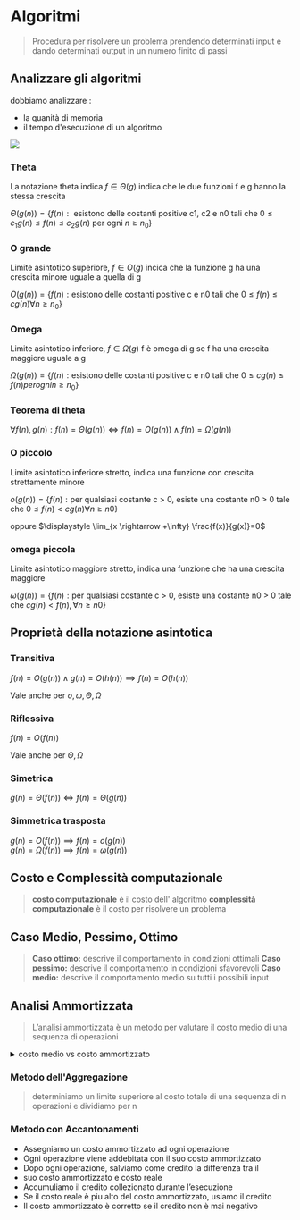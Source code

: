 # Algoritmi

> Procedura per risolvere un problema prendendo determinati input e dando determinati output in un numero finito di passi

##  Analizzare gli algoritmi

dobbiamo analizzare :
- la quanità di memoria
- il tempo d'esecuzione di un algoritmo


![](vx_images/572822910268496.png)


### Theta


La notazione theta indica $f \in \Theta(g)$ indica che le due funzioni f e g hanno la stessa crescita 

$\Theta(g(n)) = \{f(n) : \text{ esistono delle costanti positive c1, c2 e n0 tali che } 0 ≤ c_1g(n) ≤ f(n) ≤ c_2g(n) \text{ per ogni } n ≥ n_0\}$


### O grande


Limite asintotico superiore, $f\in O(g)$ incica che la funzione g ha una crescita minore uguale a quella di g

$O(g(n)) = \{f(n) : \text{esistono delle costanti positive c e n0 tali che } 0 ≤ f(n) ≤ cg(n) \forall n ≥ n_0\}$

### Omega

Limite asintotico inferiore, $f\in \Omega(g)$ f è omega di g se f ha una crescita maggiore uguale a g


$\Omega(g(n)) = \{f(n) : \text{esistono delle costanti positive c e n0 tali che } 0 ≤ cg(n) ≤ f(n) per ogni n ≥ n_0\}$


### Teorema di theta


$\forall f(n) ,g(n) : f(n) = Θ(g(n)) \iff f(n) = O(g(n)) \wedge f(n) = \Omega(g(n))$

### O piccolo


Limite asintotico inferiore stretto, indica una funzione con crescita strettamente minore

$o(g(n)) = \{f(n) : \text{per qualsiasi costante c > 0, esiste una costante n0 > 0 tale che  } 0 ≤ f(n) < cg(n) \forall n ≥ n0\}$

oppure
$\displaystyle \lim_{x \rightarrow +\infty} \frac{f(x)}{g(x)}=0$


###  omega piccola

Limite asintotico maggiore stretto, indica una funzione che ha una crescita maggiore

$\omega(g(n)) = \{f(n) : \text{per qualsiasi costante c > 0, esiste una costante n0 > 0 tale che  }     cg(n) <  f(n), \forall n ≥ n0\}$


## Proprietà della notazione asintotica

### Transitiva


$f (n) = O(g(n)) \wedge g(n) = O(h(n)) \implies f (n) = O(h(n))$

Vale anche per $o,\omega,\Theta,\Omega$


### Riflessiva

$f(n)=O(f(n))$

Vale anche per $\Theta,\Omega$ 

### Simetrica

$g(n) = \Theta(f (n)) \iff f (n) = \Theta(g(n))$

### Simmetrica trasposta


$g(n) = O(f (n)) \implies f (n) = o(g(n))$  
$g(n) = \Omega(f (n)) \implies f (n) = \omega(g(n))$  


## Costo e Complessità computazionale

> **costo computazionale** è il costo dell' algoritmo 
> **complessità computazionale** è il costo per risolvere un problema


## Caso Medio, Pessimo, Ottimo

> **Caso ottimo:** descrive il comportamento in condizioni ottimali
> **Caso pessimo:** descrive il comportamento in condizioni sfavorevoli
> **Caso medio:** descrive il comportamento medio su tutti i possibili input

## Analisi Ammortizzata


> L’analisi ammortizzata è un metodo per valutare il costo medio di una
sequenza di operazioni

<details>
<summary>
costo medio vs costo ammortizzato
</summary>

- costo medio: media del costo di una singola operazione
- costo ammortizzato: media del costo di una sequenza di operazioni

</details>


### Metodo dell'Aggregazione

> determiniamo un limite superiore al costo totale di una sequenza di n operazioni e dividiamo per n



### Metodo con Accantonamenti

- Assegniamo un costo ammortizzato ad ogni operazione
- Ogni operazione viene addebitata con il suo costo ammortizzato
- Dopo ogni operazione, salviamo come credito la differenza tra il
- suo costo ammortizzato e costo reale
- Accumuliamo il credito collezionato durante l’esecuzione
- Se il costo reale è piu alto del costo ammortizzato, usiamo il credito
- Il costo ammortizzato è corretto se il credito non è mai negativo


